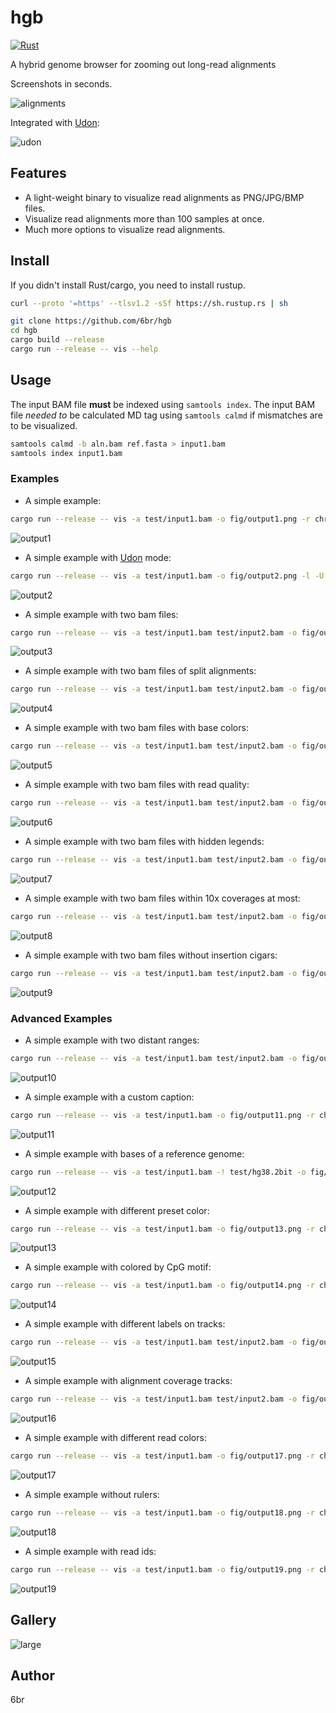 # hgb

[![Rust](https://github.com/6br/hgb/actions/workflows/rust.yml/badge.svg)](https://github.com/6br/hgb/actions/workflows/rust.yml)

A hybrid genome browser for zooming out long-read alignments

Screenshots in seconds.

![alignments](fig/alignments.png)

Integrated with [Udon](https://github.com/ocxtal/udon):

![udon](fig/udon.png)

## Features

* A light-weight binary to visualize read alignments as PNG/JPG/BMP files.
* Visualize read alignments more than 100 samples at once.
* Much more options to visualize read alignments.

## Install

If you didn't install Rust/cargo, you need to install rustup.

```bash
curl --proto '=https' --tlsv1.2 -sSf https://sh.rustup.rs | sh
```

```bash
git clone https://github.com/6br/hgb
cd hgb
cargo build --release
cargo run --release -- vis --help
```

## Usage

The input BAM file **must** be indexed using `samtools index`. The input BAM file *needed to* be calculated MD tag using `samtools calmd` if mismatches are to be visualized.

```bash
samtools calmd -b aln.bam ref.fasta > input1.bam
samtools index input1.bam
```

### Examples

* A simple example:

```bash
cargo run --release -- vis -a test/input1.bam -o fig/output1.png -r chr1:93234-94334
```

![output1](fig/output1.png)

* A simple example with [Udon](https://github.com/ocxtal/udon) mode:

```bash
cargo run --release -- vis -a test/input1.bam -o fig/output2.png -l -U -r chr1:93234-94334
```

![output2](fig/output2.png)

* A simple example with two bam files:

```bash
cargo run --release -- vis -a test/input1.bam test/input2.bam -o fig/output3.png -r chr1:93234-94334
```

![output3](fig/output3.png)

* A simple example with two bam files of split alignments:

```bash
cargo run --release -- vis -a test/input1.bam test/input2.bam -o fig/output4.png -r chr1:93234-94334 -s
```

![output4](fig/output4.png)

* A simple example with two bam files with base colors:

```bash
cargo run --release -- vis -a test/input1.bam test/input2.bam -o fig/output5.png -r chr1:93234-93334 -B
```

![output5](fig/output5.png)

* A simple example with two bam files with read quality:

```bash
cargo run --release -- vis -a test/input1.bam test/input2.bam -o fig/output6.png -r chr1:93234-94334 -q
```

![output6](fig/output6.png)

* A simple example with two bam files with hidden legends:

```bash
cargo run --release -- vis -a test/input1.bam test/input2.bam -o fig/output7.png -r chr1:93234-94334 -l
```

![output7](fig/output7.png)

* A simple example with two bam files within 10x coverages at most:

```bash
cargo run --release -- vis -a test/input1.bam test/input2.bam -o fig/output8.png -r chr1:93234-94334 -m 10
```

![output8](fig/output8.png)

* A simple example with two bam files without insertion cigars:

```bash
cargo run --release -- vis -a test/input1.bam test/input2.bam -o fig/output9.png -r chr1:93234-94334 -I
```

![output9](fig/output9.png)

### Advanced Examples

* A simple example with two distant ranges:

```bash
cargo run --release -- vis -a test/input1.bam test/input2.bam -o fig/output10.png -r chr1:91234-92334 chr1:93234-94334 
```

![output10](fig/output10.png)

* A simple example with a custom caption:

```bash
cargo run --release -- vis -a test/input1.bam -o fig/output11.png -r chr1:93234-94334 '-<' "Caption"
```

![output11](fig/output11.png)

* A simple example with bases of a reference genome:

```bash
cargo run --release -- vis -a test/input1.bam -! test/hg38.2bit -o fig/output12.png -r chr1:93234-93334
```

![output12](fig/output12.png)

* A simple example with different preset color:

```bash
cargo run --release -- vis -a test/input1.bam -o fig/output13.png -r chr1:93234-94334 -# hgb
```

![output13](fig/output13.png)

* A simple example with colored by CpG motif:

```bash
cargo run --release -- vis -a test/input1.bam -o fig/output14.png -r chr1:93234-94334 -E
```

![output14](fig/output14.png)

* A simple example with different labels on tracks:

```bash
cargo run --release -- vis -a test/input1.bam test/input2.bam -o fig/output15.png -r chr1:93234-94334 '-}' "SampleA" "SampleB"
```

![output15](fig/output15.png)

* A simple example with alignment coverage tracks:

```bash
cargo run --release -- vis -a test/input1.bam test/input2.bam -o fig/output16.png -r chr1:93234-94334 -P
```

![output16](fig/output16.png)

* A simple example with different read colors:

```bash
cargo run --release -- vis -a test/input1.bam -o fig/output17.png -r chr1:93234-94334 -n

```

![output17](fig/output17.png)

* A simple example without rulers:

```bash
cargo run --release -- vis -a test/input1.bam -o fig/output18.png -r chr1:93234-94334 -S
```

![output18](fig/output18.png)

* A simple example with read ids:

```bash
cargo run --release -- vis -a test/input1.bam -o fig/output19.png -r chr1:93234-94334 -H
```

![output19](fig/output19.png)

## Gallery

![large](fig/large.png)

## Author

6br
